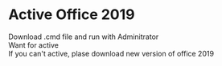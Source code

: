 # Active Office 2019
Download .cmd file and run with Adminitrator<br/>
Want for active<br/>
If you can't active, plase download new version of office 2019
